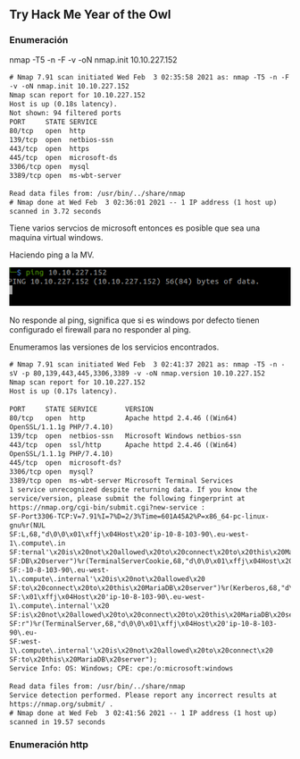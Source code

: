 ## Try Hack Me Year of the Owl
### Enumeración

nmap -T5 -n -F -v -oN nmap.init 10.10.227.152

```
# Nmap 7.91 scan initiated Wed Feb  3 02:35:58 2021 as: nmap -T5 -n -F -v -oN nmap.init 10.10.227.152
Nmap scan report for 10.10.227.152
Host is up (0.18s latency).
Not shown: 94 filtered ports
PORT     STATE SERVICE
80/tcp   open  http
139/tcp  open  netbios-ssn
443/tcp  open  https
445/tcp  open  microsoft-ds
3306/tcp open  mysql
3389/tcp open  ms-wbt-server

Read data files from: /usr/bin/../share/nmap
# Nmap done at Wed Feb  3 02:36:01 2021 -- 1 IP address (1 host up) scanned in 3.72 seconds
```

Tiene varios servcios de microsoft entonces es posible que sea una maquina virtual windows. 

Haciendo ping a la MV.

![Screenshot from 2021-02-03 00-39-10](../assets/Screenshot%20from%202021-02-03%2000-39-10.png)

No responde al ping, significa que si es windows por defecto tienen configurado el firewall para no responder al ping. 

Enumeramos las versiones de los servicios encontrados.

```
# Nmap 7.91 scan initiated Wed Feb  3 02:41:37 2021 as: nmap -T5 -n -sV -p 80,139,443,445,3306,3389 -v -oN nmap.version 10.10.227.152
Nmap scan report for 10.10.227.152
Host is up (0.17s latency).

PORT     STATE SERVICE       VERSION
80/tcp   open  http          Apache httpd 2.4.46 ((Win64) OpenSSL/1.1.1g PHP/7.4.10)
139/tcp  open  netbios-ssn   Microsoft Windows netbios-ssn
443/tcp  open  ssl/http      Apache httpd 2.4.46 ((Win64) OpenSSL/1.1.1g PHP/7.4.10)
445/tcp  open  microsoft-ds?
3306/tcp open  mysql?
3389/tcp open  ms-wbt-server Microsoft Terminal Services
1 service unrecognized despite returning data. If you know the service/version, please submit the following fingerprint at https://nmap.org/cgi-bin/submit.cgi?new-service :
SF-Port3306-TCP:V=7.91%I=7%D=2/3%Time=601A45A2%P=x86_64-pc-linux-gnu%r(NUL
SF:L,68,"d\0\0\x01\xffj\x04Host\x20'ip-10-8-103-90\.eu-west-1\.compute\.in
SF:ternal'\x20is\x20not\x20allowed\x20to\x20connect\x20to\x20this\x20Maria
SF:DB\x20server")%r(TerminalServerCookie,68,"d\0\0\x01\xffj\x04Host\x20'ip
SF:-10-8-103-90\.eu-west-1\.compute\.internal'\x20is\x20not\x20allowed\x20
SF:to\x20connect\x20to\x20this\x20MariaDB\x20server")%r(Kerberos,68,"d\0\0
SF:\x01\xffj\x04Host\x20'ip-10-8-103-90\.eu-west-1\.compute\.internal'\x20
SF:is\x20not\x20allowed\x20to\x20connect\x20to\x20this\x20MariaDB\x20serve
SF:r")%r(TerminalServer,68,"d\0\0\x01\xffj\x04Host\x20'ip-10-8-103-90\.eu-
SF:west-1\.compute\.internal'\x20is\x20not\x20allowed\x20to\x20connect\x20
SF:to\x20this\x20MariaDB\x20server");
Service Info: OS: Windows; CPE: cpe:/o:microsoft:windows

Read data files from: /usr/bin/../share/nmap
Service detection performed. Please report any incorrect results at https://nmap.org/submit/ .
# Nmap done at Wed Feb  3 02:41:56 2021 -- 1 IP address (1 host up) scanned in 19.57 seconds
```


### Enumeración http








